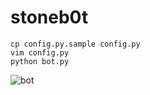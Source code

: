 # stoneb0t

```
cp config.py.sample config.py
vim config.py
python bot.py
```

![bot](https://github.com/polymorf/stoneb0t/raw/master/screen.png)
